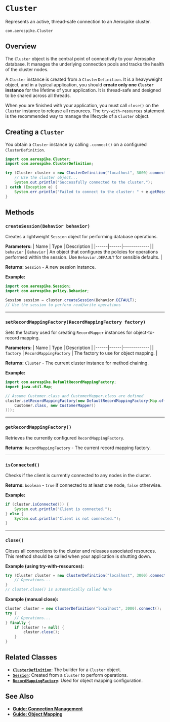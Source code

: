 # `Cluster`

Represents an active, thread-safe connection to an Aerospike cluster.

`com.aerospike.Cluster`

## Overview

The `Cluster` object is the central point of connectivity to your Aerospike database. It manages the underlying connection pools and tracks the health of the cluster nodes.

A `Cluster` instance is created from a `ClusterDefinition`. It is a heavyweight object, and in a typical application, you should **create only one `Cluster` instance** for the lifetime of your application. It is thread-safe and designed to be shared across all threads.

When you are finished with your application, you must call `close()` on the `Cluster` instance to release all resources. The `try-with-resources` statement is the recommended way to manage the lifecycle of a `Cluster` object.

## Creating a `Cluster`

You obtain a `Cluster` instance by calling `.connect()` on a configured `ClusterDefinition`.

```java
import com.aerospike.Cluster;
import com.aerospike.ClusterDefinition;

try (Cluster cluster = new ClusterDefinition("localhost", 3000).connect()) {
    // Use the cluster object...
    System.out.println("Successfully connected to the cluster.");
} catch (Exception e) {
    System.err.println("Failed to connect to the cluster: " + e.getMessage());
}
```

## Methods

### `createSession(Behavior behavior)`

Creates a lightweight `Session` object for performing database operations.

**Parameters:**
| Name | Type | Description |
|------|------|-------------|
| `behavior` | `Behavior` | An object that configures the policies for operations performed within the session. Use `Behavior.DEFAULT` for sensible defaults. |

**Returns:** `Session` - A new session instance.

**Example:**
```java
import com.aerospike.Session;
import com.aerospike.policy.Behavior;

Session session = cluster.createSession(Behavior.DEFAULT);
// Use the session to perform read/write operations
```

---

### `setRecordMappingFactory(RecordMappingFactory factory)`

Sets the factory used for creating `RecordMapper` instances for object-to-record mapping.

**Parameters:**
| Name | Type | Description |
|------|------|-------------|
| `factory` | `RecordMappingFactory` | The factory to use for object mapping. |

**Returns:** `Cluster` - The current cluster instance for method chaining.

**Example:**
```java
import com.aerospike.DefaultRecordMappingFactory;
import java.util.Map;

// Assume Customer.class and CustomerMapper.class are defined
cluster.setRecordMappingFactory(new DefaultRecordMappingFactory(Map.of(
    Customer.class, new CustomerMapper()
)));
```

---

### `getRecordMappingFactory()`

Retrieves the currently configured `RecordMappingFactory`.

**Returns:** `RecordMappingFactory` - The current record mapping factory.

---

### `isConnected()`

Checks if the client is currently connected to any nodes in the cluster.

**Returns:** `boolean` - `true` if connected to at least one node, `false` otherwise.

**Example:**
```java
if (cluster.isConnected()) {
    System.out.println("Client is connected.");
} else {
    System.out.println("Client is not connected.");
}
```

---

### `close()`

Closes all connections to the cluster and releases associated resources. This method should be called when your application is shutting down.

**Example (using try-with-resources):**
```java
try (Cluster cluster = new ClusterDefinition("localhost", 3000).connect()) {
    // Operations...
}
// cluster.close() is automatically called here
```

**Example (manual close):**
```java
Cluster cluster = new ClusterDefinition("localhost", 3000).connect();
try {
    // Operations...
} finally {
    if (cluster != null) {
        cluster.close();
    }
}
```

## Related Classes

- **[`ClusterDefinition`](./cluster-definition.md)**: The builder for a `Cluster` object.
- **[`Session`](./session.md)**: Created from a `Cluster` to perform operations.
- **[`RecordMappingFactory`](../mapping/record-mapping-factory.md)**: Used for object mapping configuration.

## See Also

- **[Guide: Connection Management](../../concepts/connection-management.md)**
- **[Guide: Object Mapping](../../concepts/object-mapping.md)**

